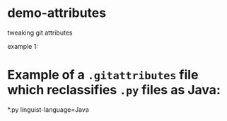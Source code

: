 # demo-attributes
tweaking git attributes


example 1:
# Example of a `.gitattributes` file which reclassifies `.py` files as Java:
*.py linguist-language=Java
